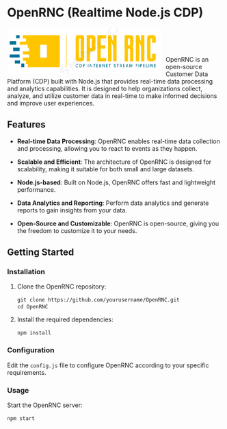 # OpenRNC (Realtime Node.js CDP)

<img src="logo.png"
     alt="Markdown Monster icon"
     style="float: left; margin-right: 10px;" />
     <br> <br> <br> 

OpenRNC is an open-source Customer Data Platform (CDP) built with Node.js that provides real-time data processing and analytics capabilities. It is designed to help organizations collect, analyze, and utilize customer data in real-time to make informed decisions and improve user experiences.

## Features

- **Real-time Data Processing**: OpenRNC enables real-time data collection and processing, allowing you to react to events as they happen.

- **Scalable and Efficient**: The architecture of OpenRNC is designed for scalability, making it suitable for both small and large datasets.

- **Node.js-based**: Built on Node.js, OpenRNC offers fast and lightweight performance.

- **Data Analytics and Reporting**: Perform data analytics and generate reports to gain insights from your data.

- **Open-Source and Customizable**: OpenRNC is open-source, giving you the freedom to customize it to your needs.

## Getting Started

### Installation

1. Clone the OpenRNC repository:

   ```shell
   git clone https://github.com/yourusername/OpenRNC.git
   cd OpenRNC
   ```

2. Install the required dependencies:

   ```shell
   npm install
   ```

### Configuration

Edit the `config.js` file to configure OpenRNC according to your specific requirements.

### Usage

Start the OpenRNC server:

```shell
npm start
```
